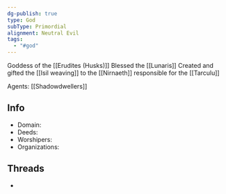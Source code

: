 ```yaml
---
dg-publish: true
type: God
subType: Primordial
alignment: Neutral Evil
tags:
  - "#god"
---
```

Goddess of the [[Erudites (Husks)]]
Blessed the [[Lunaris]]
Created and gifted the  [[Isil weaving]] to the [[Nirnaeth]] responsible for the [[Tarculu]]

Agents:
[[Shadowdwellers]] 
## Info
- Domain:
- Deeds:
- Worshipers:
- Organizations:
## Threads
- 